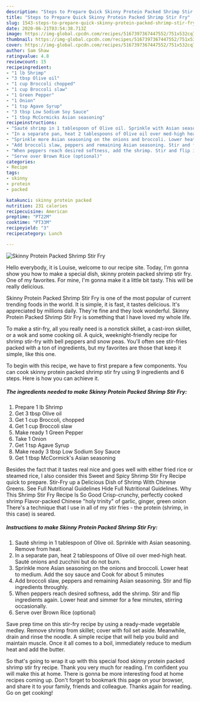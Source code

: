 ```yaml
---
description: "Steps to Prepare Quick Skinny Protein Packed Shrimp Stir Fry"
title: "Steps to Prepare Quick Skinny Protein Packed Shrimp Stir Fry"
slug: 1543-steps-to-prepare-quick-skinny-protein-packed-shrimp-stir-fry
date: 2020-06-21T03:54:38.713Z
image: https://img-global.cpcdn.com/recipes/5167397367447552/751x532cq70/skinny-protein-packed-shrimp-stir-fry-recipe-main-photo.jpg
thumbnail: https://img-global.cpcdn.com/recipes/5167397367447552/751x532cq70/skinny-protein-packed-shrimp-stir-fry-recipe-main-photo.jpg
cover: https://img-global.cpcdn.com/recipes/5167397367447552/751x532cq70/skinny-protein-packed-shrimp-stir-fry-recipe-main-photo.jpg
author: Sam Shaw
ratingvalue: 4.8
reviewcount: 15
recipeingredient:
- "1 lb Shrimp"
- "3 tbsp Olive oil"
- "1 cup Broccoli chopped"
- "1 cup Broccoli slaw"
- "1 Green Pepper"
- "1 Onion"
- "1 tsp Agave Syrup"
- "3 tbsp Low Sodium Soy Sauce"
- "1 tbsp McCormicks Asian seasoning"
recipeinstructions:
- "Sauté shrimp in 1 tablespoon of Olive oil. Sprinkle with Asian seasoning. Remove from heat."
- "In a separate pan, heat 2 tablespoons of Olive oil over med-high heat. Sauté onions and zucchini but do not burn."
- "Sprinkle more Asian seasoning on the onions and broccoli. Lower heat to medium. Add the soy sauce and Cook for about 5 minutes"
- "Add broccoli slaw, peppers and remaining Asian seasoning. Stir and flip ingredients throughly."
- "When peppers reach desired softness, add the shrimp. Stir and flip ingredients again. Lower heat and simmer for a few minutes, stirring occasionally."
- "Serve over Brown Rice (optional)"
categories:
- Recipe
tags:
- skinny
- protein
- packed

katakunci: skinny protein packed 
nutrition: 231 calories
recipecuisine: American
preptime: "PT22M"
cooktime: "PT33M"
recipeyield: "3"
recipecategory: Lunch

---
```



![Skinny Protein Packed Shrimp Stir Fry](https://img-global.cpcdn.com/recipes/5167397367447552/751x532cq70/skinny-protein-packed-shrimp-stir-fry-recipe-main-photo.jpg)

Hello everybody, it is Louise, welcome to our recipe site. Today, I'm gonna show you how to make a special dish, skinny protein packed shrimp stir fry. One of my favorites. For mine, I'm gonna make it a little bit tasty. This will be really delicious.

Skinny Protein Packed Shrimp Stir Fry is one of the most popular of current trending foods in the world. It is simple, it is fast, it tastes delicious. It's appreciated by millions daily. They're fine and they look wonderful. Skinny Protein Packed Shrimp Stir Fry is something that I have loved my whole life.

To make a stir-fry, all you really need is a nonstick skillet, a cast-iron skillet, or a wok and some cooking oil. A quick, weeknight-friendly recipe for shrimp stir-fry with bell peppers and snow peas. You&#39;ll often see stir-fries packed with a ton of ingredients, but my favorites are those that keep it simple, like this one.


To begin with this recipe, we have to first prepare a few components. You can cook skinny protein packed shrimp stir fry using 9 ingredients and 6 steps. Here is how you can achieve it.

<!--inarticleads1-->

##### The ingredients needed to make Skinny Protein Packed Shrimp Stir Fry:

1. Prepare 1 lb Shrimp
1. Get 3 tbsp Olive oil
1. Get 1 cup Broccoli, chopped
1. Get 1 cup Broccoli slaw
1. Make ready 1 Green Pepper
1. Take 1 Onion
1. Get 1 tsp Agave Syrup
1. Make ready 3 tbsp Low Sodium Soy Sauce
1. Get 1 tbsp McCormick&#39;s Asian seasoning


Besides the fact that it tastes real nice and goes well with either fried rice or steamed rice, I also consider this Sweet and Spicy Shrimp Stir Fry Recipe quick to prepare. Stir-Fry up a Delicious Dish of Shrimp With Chinese Greens. See Full Nutritional Guidelines Hide Full Nutritional Guidelines. Why This Shrimp Stir Fry Recipe Is So Good Crisp-crunchy, perfectly cooked shrimp Flavor-packed Chinese &#34;holy trinity&#34; of garlic, ginger, green onion There&#39;s a technique that I use in all of my stir fries - the protein (shrimp, in this case) is seared. 

<!--inarticleads2-->

##### Instructions to make Skinny Protein Packed Shrimp Stir Fry:

1. Sauté shrimp in 1 tablespoon of Olive oil. Sprinkle with Asian seasoning. Remove from heat.
1. In a separate pan, heat 2 tablespoons of Olive oil over med-high heat. Sauté onions and zucchini but do not burn.
1. Sprinkle more Asian seasoning on the onions and broccoli. Lower heat to medium. Add the soy sauce and Cook for about 5 minutes
1. Add broccoli slaw, peppers and remaining Asian seasoning. Stir and flip ingredients throughly.
1. When peppers reach desired softness, add the shrimp. Stir and flip ingredients again. Lower heat and simmer for a few minutes, stirring occasionally.
1. Serve over Brown Rice (optional)


Save prep time on this stir-fry recipe by using a ready-made vegetable medley. Remove shrimp from skillet; cover with foil set aside. Meanwhile, drain and rinse the noodle. A simple recipe that will help you build and maintain muscle. Once it all comes to a boil, immediately reduce to medium heat and add the butter. 

So that's going to wrap it up with this special food skinny protein packed shrimp stir fry recipe. Thank you very much for reading. I'm confident you will make this at home. There is gonna be more interesting food at home recipes coming up. Don't forget to bookmark this page on your browser, and share it to your family, friends and colleague. Thanks again for reading. Go on get cooking!
